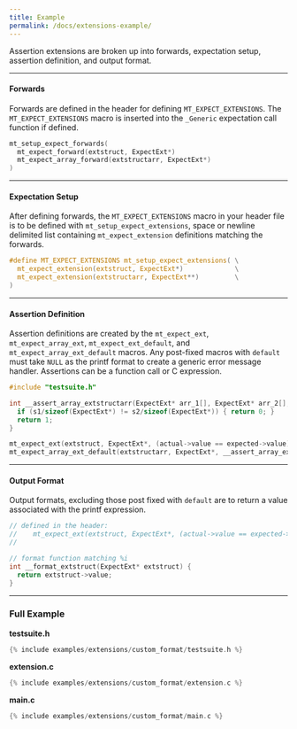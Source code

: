 ```yaml
---
title: Example
permalink: /docs/extensions-example/
---
```


Assertion extensions are broken up into forwards, expectation setup, assertion definition, and output format.

---

#### Forwards

Forwards are defined in the header for defining `MT_EXPECT_EXTENSIONS`. The `MT_EXPECT_EXTENSIONS` macro is inserted into the `_Generic` expectation call function if defined. 

```c
mt_setup_expect_forwards(
  mt_expect_forward(extstruct, ExpectExt*)
  mt_expect_array_forward(extstructarr, ExpectExt*)
)
```

---

#### Expectation Setup

After defining forwards, the `MT_EXPECT_EXTENSIONS` macro in your header file is to be defined with `mt_setup_expect_extensions`, space or newline delimited list containing `mt_expect_extension` definitions matching the forwards.

```c
#define MT_EXPECT_EXTENSIONS mt_setup_expect_extensions( \
  mt_expect_extension(extstruct, ExpectExt*)             \
  mt_expect_extension(extstructarr, ExpectExt**)         \
)
```

---

#### Assertion Definition

Assertion definitions are created by the `mt_expect_ext`, `mt_expect_array_ext`, `mt_expect_ext_default`, and `mt_expect_array_ext_default` macros. Any post-fixed macros with `default` must take `NULL` as the printf format to create a generic error message handler. Assertions can be a function call or C expression.

```c
#include "testsuite.h"

int __assert_array_extstructarr(ExpectExt* arr_1[], ExpectExt* arr_2[], size_t s1, size_t s2) {
  if (s1/sizeof(ExpectExt*) != s2/sizeof(ExpectExt*)) { return 0; }
  return 1;
}

mt_expect_ext(extstruct, ExpectExt*, (actual->value == expected->value), "%i");
mt_expect_array_ext_default(extstructarr, ExpectExt*, __assert_array_extstructarr(expected, actual, actual_size, expected_size), NULL);
```

---

#### Output Format

Output formats, excluding those post fixed with `default` are to return a value associated with the printf expression.

```c
// defined in the header:
//    mt_expect_ext(extstruct, ExpectExt*, (actual->value == expected->value), "%i");
//

// format function matching %i
int __format_extstruct(ExpectExt* extstruct) {
  return extstruct->value;
}
```

---

### Full Example

**testsuite.h**

```c
{% include examples/extensions/custom_format/testsuite.h %}
```

**extension.c**

```c
{% include examples/extensions/custom_format/extension.c %}
```

**main.c**

```c
{% include examples/extensions/custom_format/main.c %}
```